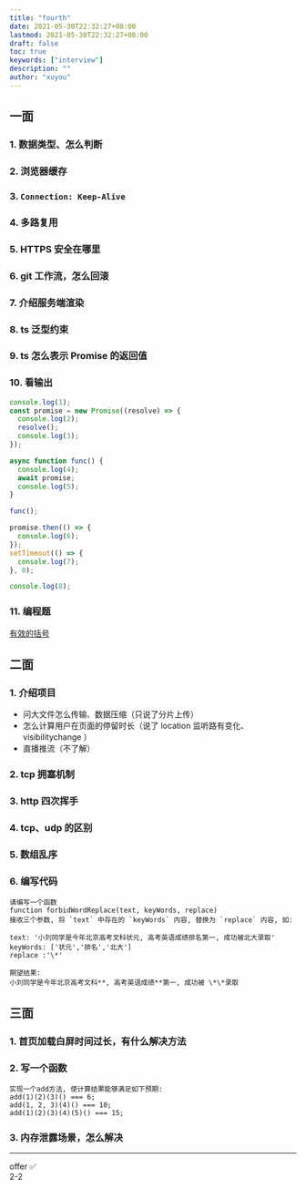 ```yaml
---
title: "fourth"
date: 2021-05-30T22:32:27+08:00
lastmod: 2021-05-30T22:32:27+08:00
draft: false
toc: true
keywords: ["interview"]
description: ""
author: "xuyou"
---
```


## 一面

### 1. 数据类型、怎么判断

### 2. 浏览器缓存

### 3. `Connection: Keep-Alive`

### 4. 多路复用

### 5. HTTPS 安全在哪里

### 6. git 工作流，怎么回滚

### 7. 介绍服务端渲染

### 8. ts 泛型约束

### 9. ts 怎么表示 Promise 的返回值

### 10. 看输出

```js
console.log(1);
const promise = new Promise((resolve) => {
  console.log(2);
  resolve();
  console.log(3);
});

async function func() {
  console.log(4);
  await promise;
  console.log(5);
}

func();

promise.then(() => {
  console.log(6);
});
setTimeout(() => {
  console.log(7);
}, 0);

console.log(8);
```

### 11. 编程题

[有效的括号](https://leetcode-cn.com/problems/valid-parentheses/)

## 二面

### 1. 介绍项目

- 问大文件怎么传输、数据压缩（只说了分片上传）
- 怎么计算用户在页面的停留时长（说了 location 监听路有变化、visibilitychange ）
- 直播推流（不了解）

### 2. tcp 拥塞机制

### 3. http 四次挥手

### 4. tcp、udp 的区别

### 5. 数组乱序

### 6. 编写代码

```
请编写一个函数
function forbidWordReplace(text, keyWords, replace)
接收三个参数, 将 `text` 中存在的 `keyWords` 内容, 替换为 `replace` 内容, 如:

text: '小刘同学是今年北京高考文科状元, 高考英语成绩排名第一, 成功被北大录取'
keyWords: ['状元','排名','北大']
replace :'\*'

期望结果:
小刘同学是今年北京高考文科**, 高考英语成绩**第一, 成功被 \*\*录取
```

## 三面

### 1. 首页加载白屏时间过长，有什么解决方法

### 2. 写一个函数

```
实现一个add方法, 使计算结果能够满足如下预期:
add(1)(2)(3)() === 6;
add(1, 2, 3)(4)() === 10;
add(1)(2)(3)(4)(5)() === 15;
```

### 3. 内存泄露场景，怎么解决

---

offer ✅  
2-2
